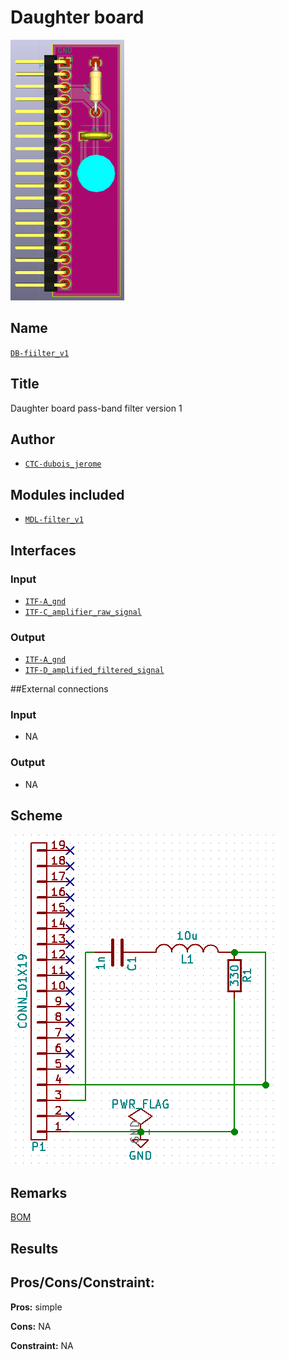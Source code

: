 # Daughter board
![](viewme.png)

## Name
[`DB-fiilter_v1`]()

## Title
Daughter board pass-band filter version 1

## Author
* [`CTC-dubois_jerome`]()

## Modules included
* [`MDL-filter_v1`]()

## Interfaces
### Input
* [`ITF-A_gnd`]()
* [`ITF-C_amplifier_raw_signal`]()

### Output
* [`ITF-A_gnd`]()
* [`ITF-D_amplified_filtered_signal`]()

##External connections
### Input
* NA

### Output
* NA

## Scheme
![](images/scheme.png)

## Remarks
[BOM](./src/DB-filter_v1.csv)

## Results

## Pros/Cons/Constraint:

**Pros:** simple

**Cons:** NA

**Constraint:** NA
